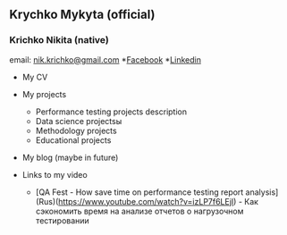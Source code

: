 ## Krychko Mykyta (official) 
### Krichko Nikita (native)
email: [nik.krichko@gmail.com](nik.krichko@gmail.com)
*[Facebook](https://www.facebook.com/nik.krichko)
*[Linkedin](https://www.linkedin.com/in/nikita-krychko-9bb14853/)


* My CV

* My projects
	* Performance testing projects description
	* Data science projectsы
	* Methodology projects
	* Educational projects
	

* My blog (maybe in future)

* Links to my video
	* [QA Fest - How save time on performance testing report analysis] (Rus)(https://www.youtube.com/watch?v=izLP7f6LEjI) - Как сэкономить время на анализе отчетов о нагрузочном тестировании
